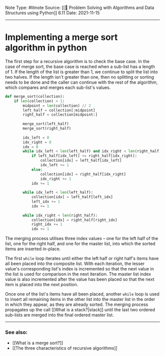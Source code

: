 Note Type: #litnote
Source: [[📖 Problem Solving with Algorithms and Data Structures using Python]] 6.11
Date: 2021-11-15

---
# Implementing a merge sort algorithm in python
The first step for a recursive algorithm is to check the base case. In the case of merge sort, the base case is reached when a sub-list has a length of 1. If the length of the list is greater than 1, we continue to split the list into two halves. If the length isn't greater than one, then no splitting or sorting needs to be done and the caller can continue with the rest of the algorithm, which compares and merges each sub-list's values.

```python
def merge_sort(collection):
	if len(collection) > 1:
		midpoint = len(collection) // 2
		left_half = collection[:midpoint]
		right_half = collection[midpoint:]
		
		merge_sort(left_half)
		merge_sort(right_half)
		
		idx_left = 0
		idx_right = 0
		idx = 0
		while idx_left < len(left_half) and idx_right < len(right_half):
			if left_half[idx_left] <= right_half[idx_right]:
				collection[idx] = left_half[idx_left]
				idx_left += 1
			else:
				collection[idx] = right_half[idx_right]
				idx_right += 1
			idx += 1
			
		while idx_left < len(left_half):
			collection[idx] = left_half[left_idx]
			left_idx += 1
			idx += 1
			
		while idx_right < len(right_half):
			collection[idx] = right_half[right_idx]
			right_idx += 1
			idx += 1
```

The merging process utilises three index values – one for the left half of the list, one for the right half, and one for the master list, into which the sorted items are inserted in-place.

The first `while` loop iterates until either the left half or right half's items have all been placed into the composite list. With each iteration, the lesser value's corresponding list's index is incremented so that the next value in the list is used for comparison in the next iteration. The master list index value is also incremented after the value has been placed so that the next item is placed into the next position.

Once one of the list's items have all been placed, another `while` loop is used to insert all remaining items in the other list into the master list in the order in which they appear, as they are already sorted. The merging process propagates up the call [[What is a stack?|stack]] until the last two ordered sub-lists are merged into the final ordered master list.

---
### See also:
- [[What is a merge sort?]]
- [[The three characteristics of recursive algorithms]]